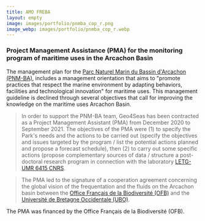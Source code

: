```yaml
---
title: AMO FREBA
layout: empty
image: images/portfolio/pnmba_cop_r.png
image_webp: images/portfolio/pnmba_cop_r.webp
---
```


### Project Management Assistance (PMA) for the monitoring program of maritime uses in the Arcachon Basin


The management plan for the [Parc Naturel Marin du Bassin d'Arcachon (PNM-BA)](https://parc-marin-bassin-arcachon.fr/), includes a management orientation that aims to "promote practices that respect the marine environment by adapting behaviors, facilities and technological innovation" for maritime uses. This management guideline is declined through several objectives that call for improving the knowledge on the maritime uses Arcachon Basin.



> In order to support the PNM-BA team, Geo4Seas has been contracted as a Project Management Assistant (PMA) from December 2020 to September 2021.  The objectives of the PMA were (1) to specify the Park's needs and the actions to be carried out (specify the objectives and issues targeted by the program / list the potential actions planned and propose a forecast schedule), then (2) to carry out some specific actions (propose complementary sources of data / structure a post-doctoral research program in connection with the laboratory [LETG-UMR 6415 CNRS](https://letg.cnrs.fr/).

> The PMA led to the signature of a cooperation agreement concerning the global vision of the frequentation and the fluids on the Arcachon basin between the [Office Français de la Biodiversité (OFB)](https://www.ofb.gouv.fr/) and the [Université de Bretagne Occidentale (UBO)](https://nouveau.univ-brest.fr/fr).


The PMA was financed by the Office Français de la Biodiversité (OFB).
